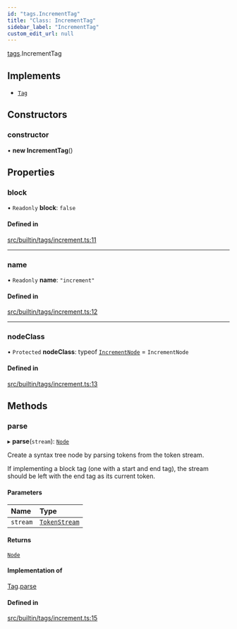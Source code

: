 ```yaml
---
id: "tags.IncrementTag"
title: "Class: IncrementTag"
sidebar_label: "IncrementTag"
custom_edit_url: null
---
```


[tags](../namespaces/tags.md).IncrementTag

## Implements

- [`Tag`](../interfaces/Tag.md)

## Constructors

### constructor

• **new IncrementTag**()

## Properties

### block

• `Readonly` **block**: ``false``

#### Defined in

[src/builtin/tags/increment.ts:11](https://github.com/jg-rp/liquidscript/blob/6bed77c/src/builtin/tags/increment.ts#L11)

___

### name

• `Readonly` **name**: ``"increment"``

#### Defined in

[src/builtin/tags/increment.ts:12](https://github.com/jg-rp/liquidscript/blob/6bed77c/src/builtin/tags/increment.ts#L12)

___

### nodeClass

• `Protected` **nodeClass**: typeof [`IncrementNode`](tags.IncrementNode.md) = `IncrementNode`

#### Defined in

[src/builtin/tags/increment.ts:13](https://github.com/jg-rp/liquidscript/blob/6bed77c/src/builtin/tags/increment.ts#L13)

## Methods

### parse

▸ **parse**(`stream`): [`Node`](../interfaces/Node.md)

Create a syntax tree node by parsing tokens from the token
stream.

If implementing a block tag (one with a start and end tag),
the stream should be left with the end tag as its current
token.

#### Parameters

| Name | Type |
| :------ | :------ |
| `stream` | [`TokenStream`](../interfaces/tokens.TokenStream.md) |

#### Returns

[`Node`](../interfaces/Node.md)

#### Implementation of

[Tag](../interfaces/Tag.md).[parse](../interfaces/Tag.md#parse)

#### Defined in

[src/builtin/tags/increment.ts:15](https://github.com/jg-rp/liquidscript/blob/6bed77c/src/builtin/tags/increment.ts#L15)
